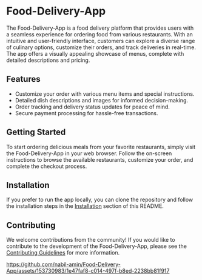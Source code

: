 # Food-Delivery-App

The Food-Delivery-App is a food delivery platform that provides users with a seamless experience for ordering food from various restaurants. With an intuitive and user-friendly interface, customers can explore a diverse range of culinary options, customize their orders, and track deliveries in real-time. The app offers a visually appealing showcase of menus, complete with detailed descriptions and pricing.

## Features

- Customize your order with various menu items and special instructions.
- Detailed dish descriptions and images for informed decision-making.
- Order tracking and delivery status updates for peace of mind.
- Secure payment processing for hassle-free transactions.

## Getting Started

To start ordering delicious meals from your favorite restaurants, simply visit the Food-Delivery-App in your web browser. Follow the on-screen instructions to browse the available restaurants, customize your order, and complete the checkout process.

## Installation

If you prefer to run the app locally, you can clone the repository and follow the installation steps in the [Installation](#installation) section of this README.

## Contributing

We welcome contributions from the community! If you would like to contribute to the development of the Food-Delivery-App, please see the [Contributing Guidelines](CONTRIBUTING.md) for more information.


https://github.com/nabil-amin/Food-Delivery-App/assets/153730983/1e47faf8-c014-497f-b8ed-2238bb81f917

